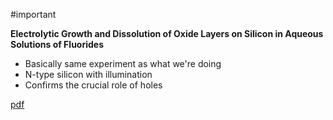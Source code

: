 #important 

**Electrolytic Growth and Dissolution of Oxide Layers on Silicon in Aqueous Solutions of Fluorides**

* Basically same experiment as what we're doing
* N-type silicon with illumination
* Confirms the crucial role of holes

[pdf](pdfs/Gerischer1988.pdf)
